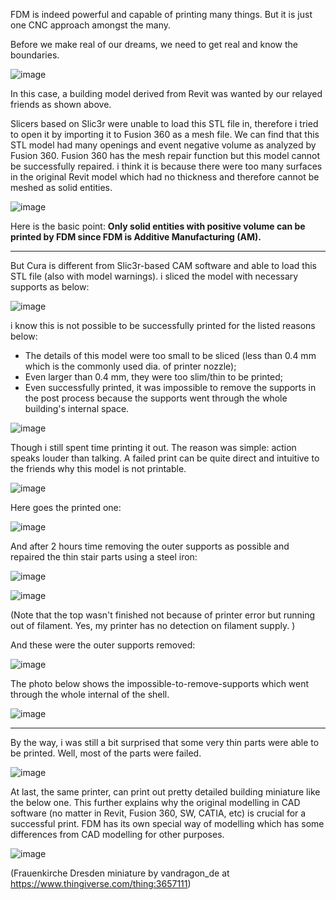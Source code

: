 FDM is indeed powerful and capable of printing many things. But it is just one CNC approach amongst the many. 

Before we make real of our dreams, we need to get real and know the boundaries. 

![image](https://github.com/treesess/STEAMRELAY/assets/20311124/f61b81c8-b452-412a-8ef3-9e7573561e53)

In this case, a building model derived from Revit was wanted by our relayed friends as shown above. 

Slicers based on Slic3r were unable to load this STL file in, therefore i tried to open it by importing it to Fusion 360 as a mesh file. We can find that this STL model had many openings and event negative volume as analyzed by Fusion 360. Fusion 360 has the mesh repair function but this model cannot be successfully repaired. i think it is because there were too many surfaces in the original Revit model which had no thickness and therefore cannot be meshed as solid entities. 

![image](https://github.com/treesess/STEAMRELAY/assets/20311124/4bee160e-6829-4160-b2b8-e9e6df15b861)

Here is the basic point: **Only solid entities with positive volume can be printed by FDM since FDM is Additive Manufacturing (AM).**

---

But Cura is different from Slic3r-based CAM software and able to load this STL file (also with model warnings). i sliced the model with necessary supports as below: 

![image](https://github.com/treesess/STEAMRELAY/assets/20311124/4dad1f96-a306-46ac-bc56-d55b03e5e695)

i know this is not possible to be successfully printed for the listed reasons below: 

- The details of this model were too small to be sliced (less than 0.4 mm which is the commonly used dia. of printer nozzle);
- Even larger than 0.4 mm, they were too slim/thin to be printed;
- Even successfully printed, it was impossible to remove the supports in the post process because the supports went through the whole building's internal space.

![image](https://github.com/treesess/STEAMRELAY/assets/20311124/667f7cb9-14a5-4004-85d5-3fe09de62403)

Though i still spent time printing it out. The reason was simple: action speaks louder than talking. A failed print can be quite direct and intuitive to the friends why this model is not printable. 

![image](https://github.com/treesess/STEAMRELAY/assets/20311124/bf723f0b-09bc-4cb3-ab69-0c07e15ad1fc)

Here goes the printed one:

![image](https://github.com/treesess/STEAMRELAY/assets/20311124/c05a6716-89ba-4796-92d8-6ab91ab94dda)

And after 2 hours time removing the outer supports as possible and repaired the thin stair parts using a steel iron: 

![image](https://github.com/treesess/STEAMRELAY/assets/20311124/c468fd46-455c-40c9-9764-3bf256eb7a51)

![image](https://github.com/treesess/STEAMRELAY/assets/20311124/b61b53af-e148-4871-898e-685c5e1d31fb)

(Note that the top wasn't finished not because of printer error but running out of filament. Yes, my printer has no detection on filament supply. )

And these were the outer supports removed: 

![image](https://github.com/treesess/STEAMRELAY/assets/20311124/08070583-f8c1-4fb4-849f-4362c100fde1)

The photo below shows the impossible-to-remove-supports which went through the whole internal of the shell. 

![image](https://github.com/treesess/STEAMRELAY/assets/20311124/64cc10dd-8546-40ae-9674-afdf613a49c9)

---

By the way, i was still a bit surprised that some very thin parts were able to be printed. Well, most of the parts were failed. 

![image](https://github.com/treesess/STEAMRELAY/assets/20311124/08c3cc22-a7ab-4fa7-bf80-30ca54a6c671)

At last, the same printer, can print out pretty detailed building miniature like the below one. This further explains why the original modelling in CAD software (no matter in Revit, Fusion 360, SW, CATIA, etc) is crucial for a successful print. FDM has its own special way of modelling which has some differences from CAD modelling for other purposes. 

![image](https://github.com/treesess/STEAMRELAY/assets/20311124/e29dadf3-e581-4861-bc35-f3056e17f925)

(Frauenkirche Dresden miniature by vandragon_de at https://www.thingiverse.com/thing:3657111)



